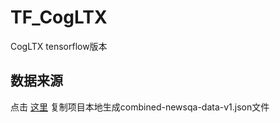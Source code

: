 # TF_CogLTX
CogLTX tensorflow版本

## 数据来源
点击 [这里](https://github.com/Maluuba/newsqa) 复制项目本地生成combined-newsqa-data-v1.json文件  

